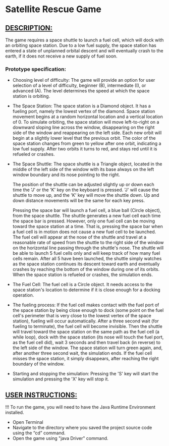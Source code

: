 # Satellite Rescue Game

## <ins>DESCRIPTION:</ins>
The game requires a space shuttle to launch a fuel cell, which will dock with an orbiting space station. Due to a low fuel supply, the space station has entered a state of unplanned orbital descent and will eventually crash to the earth, if it does not receive a new supply of fuel soon.

### Prototype specification: 
- Choosing level of difficulty: The game will provide an option for user selection of a level of difficulty, beginner (B), intermediate (I), or advanced (A). The level determines the speed at which the space station is orbiting.

- The Space Station: The space station is a Diamond object. It has a fueling port, namely the lowest vertex of the diamond. Space station movement begins at a random horizontal location and a vertical location of 0. To simulate orbiting, the space station will move left-to-right on a downward sloping line across the window, disappearing on the right side of the window and reappearing on the left side. Each new orbit will begin at a slightly lower level that the previous orbit. The color of the space station changes from green to yellow after one orbit, indicating a low fuel supply. After two orbits it turns to red, and stays red until it is refueled or crashes.

- The Space Shuttle: The space shuttle is a Triangle object, located in the middle of the left side of the window with its base always on the left window boundary and its nose pointing to the right.

  The position of the shuttle can be adjusted slightly up or down each time the 'J' or the 'K' key on the keyboard is pressed. 'J' will cause the shuttle to move up, and the 'K' key will move the shuttle down. Up and down distance movements will be the same for each key press.

  Pressing the space bar will launch a fuel cell, a blue ball (Circle object), from the space shuttle. The shuttle generates a new fuel cell each time the space bar is pressed. However, only one fuel cell can be moving toward the space station at a time. That is, pressing the space bar when a fuel cell is in motion does not cause a new fuel cell to be launched. The     fuel cell will appear at the nose of the shuttle and travel at a reasonable rate of speed from the shuttle to the right side of the window on the horizontal line passing through the shuttle's nose. The shuttle will be able to launch 5 fuel cells only and will keep track of how many fuel cells remain. After all 5 have been launched, the shuttle simply watches as the   space station continues its descent toward earth and eventually crashes by reaching the bottom of the window during one of its orbits. When the space station is refueled or crashes, the simulation ends. 

- The Fuel Cell: The fuel cell is a Circle object. It needs access to the space station's location to determine if it is close enough for a docking operation.

- The fueling process: If the fuel cell makes contact with the fuel port of the space station by being close enough to dock (some point on the fuel cell's perimeter that is very close to the lowest vertex of the space station), fueling will occur automatically. After a three second wait (for fueling to terminate), the fuel cell will become invisible. Then the shuttle will travel toward the space station on the same path as the fuel cell (a while loop), dock with the space station (its nose will touch the fuel port, as the fuel cell did), wait 3 seconds and then travel back (in reverse) to the left side of the window. The space station will turn green again, and, after another three second wait, the simulation ends. If the fuel cell misses the space station, it simply disappears, after reaching the right boundary of the window. 

- Starting and stopping the simulation: Pressing the 'S' key will start the simulation and pressing the 'X' key will stop it.

## <ins>USER INSTRUCTIONS:</ins>
!!! To run the game, you will need to have the Java Runtime Environment installed.
- Open Terminal
- Navigate to the directory where you saved the project source code using the “cd” command.
- Open the game using "java Driver" command.

